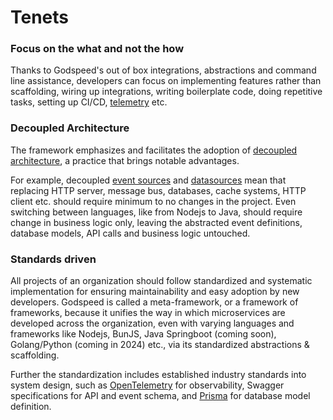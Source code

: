 # Tenets


### Focus on the what and not the how

Thanks to Godspeed's out of box integrations, abstractions and command line assistance, developers can focus on implementing features rather than scaffolding, wiring up integrations, writing boilerplate code, doing repetitive tasks, setting up CI/CD, [telemetry](/docs/microservices-framework/telemetry/overview.md) etc. 

### Decoupled Architecture
The framework emphasizes and facilitates the adoption of [decoupled architecture](https://youtu.be/tVWDbVPsLFQ?si=tSILBF1LSoDmCn4Q), a practice that brings notable advantages.

For example, decoupled [event sources](/docs/microservices-framework/event-sources/overview.md) and [datasources](/docs/microservices-framework/datasources/overview.md) mean that replacing HTTP server, message bus, databases, cache systems, HTTP client etc. should require minimum to no changes in the project. Even switching between languages, like from Nodejs to Java, should require change in business logic only, leaving the abstracted event definitions, database models, API calls and business logic untouched.

### Standards driven
All projects of an organization should follow standardized and systematic implementation for ensuring maintainability and easy adoption by new developers.
Godspeed is called a meta-framework, or a framework of frameworks, because it unifies the way in which microservices are developed across the organization, even with varying languages and frameworks like Nodejs, BunJS, Java Springboot (coming soon), Golang/Python (coming in 2024) etc., via its standardized abstractions & scaffolding. 

Further the standardization includes established industry standards into system design, such as [OpenTelemetry](/docs/microservices-framework/telemetry/overview.md) for observability, Swagger specifications for API and event schema, and [Prisma](https://www.prisma.io/) for database model definition.

<!-- ---



In order to serve the [Goals](/docs/introduction#aims) and [Tenets](/docs/introduction#tenets) of the framework, here are the design principles we have followed. -->